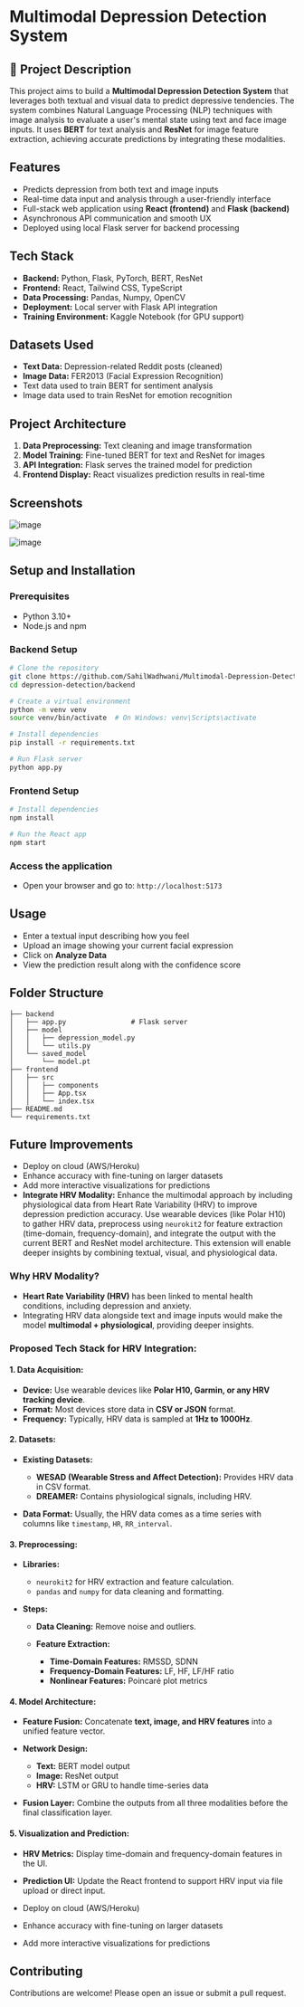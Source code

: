 # Multimodal Depression Detection System

## 📑 Project Description

This project aims to build a **Multimodal Depression Detection System** that leverages both textual and visual data to predict depressive tendencies. The system combines Natural Language Processing (NLP) techniques with image analysis to evaluate a user's mental state using text and face image inputs. It uses **BERT** for text analysis and **ResNet** for image feature extraction, achieving accurate predictions by integrating these modalities.

##  Features

* Predicts depression from both text and image inputs
* Real-time data input and analysis through a user-friendly interface
* Full-stack web application using **React (frontend)** and **Flask (backend)**
* Asynchronous API communication and smooth UX
* Deployed using local Flask server for backend processing

##  Tech Stack

* **Backend:** Python, Flask, PyTorch, BERT, ResNet
* **Frontend:** React, Tailwind CSS, TypeScript
* **Data Processing:** Pandas, Numpy, OpenCV
* **Deployment:** Local server with Flask API integration
* **Training Environment:** Kaggle Notebook (for GPU support)

##  Datasets Used

* **Text Data:** Depression-related Reddit posts (cleaned)
* **Image Data:** FER2013 (Facial Expression Recognition)
* Text data used to train BERT for sentiment analysis
* Image data used to train ResNet for emotion recognition

##  Project Architecture

1. **Data Preprocessing:** Text cleaning and image transformation
2. **Model Training:** Fine-tuned BERT for text and ResNet for images
3. **API Integration:** Flask serves the trained model for prediction
4. **Frontend Display:** React visualizes prediction results in real-time

##  Screenshots

![image](https://github.com/user-attachments/assets/d9d83da2-69ef-4aa6-859b-bfe5f8fd72b0)

![image](https://github.com/user-attachments/assets/f27b0d46-9a39-41fd-b54f-8c7dee302ab0)



##  Setup and Installation

### Prerequisites

* Python 3.10+
* Node.js and npm

### Backend Setup

```bash
# Clone the repository
git clone https://github.com/SahilWadhwani/Multimodal-Depression-Detection.git
cd depression-detection/backend

# Create a virtual environment
python -m venv venv
source venv/bin/activate  # On Windows: venv\Scripts\activate

# Install dependencies
pip install -r requirements.txt

# Run Flask server
python app.py
```

### Frontend Setup

```bash
# Install dependencies
npm install

# Run the React app
npm start
```

### Access the application

* Open your browser and go to: `http://localhost:5173`

##  Usage

* Enter a textual input describing how you feel
* Upload an image showing your current facial expression
* Click on **Analyze Data**
* View the prediction result along with the confidence score

##  Folder Structure

```
├── backend
│   ├── app.py                # Flask server
│   ├── model
│   │   ├── depression_model.py
│   │   └── utils.py
│   └── saved_model
│       └── model.pt
├── frontend
│   ├── src
│   │   ├── components
│   │   ├── App.tsx
│   │   └── index.tsx
├── README.md
└── requirements.txt
```

##  Future Improvements

* Deploy on cloud (AWS/Heroku)
* Enhance accuracy with fine-tuning on larger datasets
* Add more interactive visualizations for predictions
* **Integrate HRV Modality:** Enhance the multimodal approach by including physiological data from Heart Rate Variability (HRV) to improve depression prediction accuracy. Use wearable devices (like Polar H10) to gather HRV data, preprocess using `neurokit2` for feature extraction (time-domain, frequency-domain), and integrate the output with the current BERT and ResNet model architecture. This extension will enable deeper insights by combining textual, visual, and physiological data.

###  Why HRV Modality?

* **Heart Rate Variability (HRV)** has been linked to mental health conditions, including depression and anxiety.
* Integrating HRV data alongside text and image inputs would make the model **multimodal + physiological**, providing deeper insights.

###  Proposed Tech Stack for HRV Integration:

#### 1. Data Acquisition:

* **Device:** Use wearable devices like **Polar H10, Garmin, or any HRV tracking device**.
* **Format:** Most devices store data in **CSV or JSON** format.
* **Frequency:** Typically, HRV data is sampled at **1Hz to 1000Hz**.

#### 2. Datasets:

* **Existing Datasets:**

  * **WESAD (Wearable Stress and Affect Detection):** Provides HRV data in CSV format.
  * **DREAMER:** Contains physiological signals, including HRV.
* **Data Format:** Usually, the HRV data comes as a time series with columns like `timestamp`, `HR`, `RR_interval`.

#### 3. Preprocessing:

* **Libraries:**

  * `neurokit2` for HRV extraction and feature calculation.
  * `pandas` and `numpy` for data cleaning and formatting.
* **Steps:**

  * **Data Cleaning:** Remove noise and outliers.
  * **Feature Extraction:**

    * **Time-Domain Features:** RMSSD, SDNN
    * **Frequency-Domain Features:** LF, HF, LF/HF ratio
    * **Nonlinear Features:** Poincaré plot metrics

#### 4. Model Architecture:

* **Feature Fusion:** Concatenate **text, image, and HRV features** into a unified feature vector.
* **Network Design:**

  * **Text:** BERT model output
  * **Image:** ResNet output
  * **HRV:** LSTM or GRU to handle time-series data
* **Fusion Layer:** Combine the outputs from all three modalities before the final classification layer.

#### 5. Visualization and Prediction:

* **HRV Metrics:** Display time-domain and frequency-domain features in the UI.

* **Prediction UI:** Update the React frontend to support HRV input via file upload or direct input.

* Deploy on cloud (AWS/Heroku)

* Enhance accuracy with fine-tuning on larger datasets

* Add more interactive visualizations for predictions

##  Contributing

Contributions are welcome! Please open an issue or submit a pull request.



